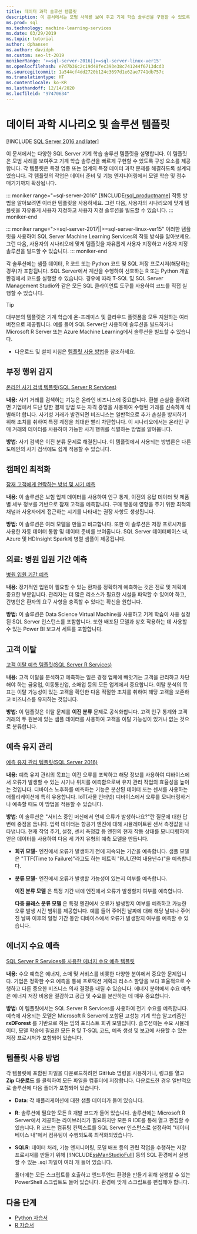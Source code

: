 ```yaml
---
title: 데이터 과학 솔루션 템플릿
description: 이 문서에서는 모범 사례를 보여 주고 기계 학습 솔루션을 구현할 수 있도록 구성 요소를 제공하는 산업별 템플릿을 설명합니다.
ms.prod: sql
ms.technology: machine-learning-services
ms.date: 03/29/2019
ms.topic: tutorial
author: dphansen
ms.author: davidph
ms.custom: seo-lt-2019
monikerRange: '>=sql-server-2016||>=sql-server-linux-ver15'
ms.openlocfilehash: e7d7b36c2c19d48fec393e38c741244f6713dcd3
ms.sourcegitcommit: 1a544cf4dd2720b124c3697d1e62ae7741db757c
ms.translationtype: HT
ms.contentlocale: ko-KR
ms.lasthandoff: 12/14/2020
ms.locfileid: "97470634"
---
```

# <a name="data-science-scenarios-and-solution-templates"></a>데이터 과학 시나리오 및 솔루션 템플릿
[!INCLUDE [SQL Server 2016 and later](../../includes/applies-to-version/sqlserver2016.md)]

이 문서에서는 다양한 SQL Server 기계 학습 솔루션 템플릿을 설명합니다. 이 템플릿은 모범 사례를 보여주고 기계 학습 솔루션을 빠르게 구현할 수 있도록 구성 요소를 제공합니다. 각 템플릿은 특정 업종 또는 업계의 특정 데이터 과학 문제를 해결하도록 설계되었습니다.
각 템플릿의 작업은 데이터 준비 및 기능 엔지니어링에서 모델 학습 및 점수 매기기까지 확장됩니다. 

::: moniker range="=sql-server-2016"
[!INCLUDE[rsql_productname](../../includes/rsql-productname-md.md)] 작동 방법을 알아보려면 이러한 템플릿을 사용하세요. 그런 다음, 사용자의 시나리오에 맞게 템플릿을 자유롭게 사용자 지정하고 사용자 지정 솔루션을 빌드할 수 있습니다.
::: moniker-end

::: moniker range=">=sql-server-2017||>=sql-server-linux-ver15"
이러한 템플릿을 사용하여 SQL Server Machine Learning Services의 작동 방식을 알아보세요. 그런 다음, 사용자의 시나리오에 맞게 템플릿을 자유롭게 사용자 지정하고 사용자 지정 솔루션을 빌드할 수 있습니다.
::: moniker-end

각 솔루션에는 샘플 데이터, R 코드 또는 Python 코드 및 SQL 저장 프로시저(해당하는 경우)가 포함됩니다. SQL Server에서 계산을 수행하여 선호하는 R 또는 Python 개발 환경에서 코드를 실행할 수 있습니다. 경우에 따라 T-SQL 및 SQL Server Management Studio와 같은 모든 SQL 클라이언트 도구를 사용하여 코드를 직접 실행할 수 있습니다.

> [!TIP]
> 
> 대부분의 템플릿은 기계 학습에 온-프레미스 및 클라우드 플랫폼을 모두 지원하는 여러 버전으로 제공됩니다. 예를 들어 SQL Server만 사용하여 솔루션을 빌드하거나 Microsoft R Server 또는 Azure Machine Learning에서 솔루션을 빌드할 수 있습니다.

+ 다운로드 및 설치 지침은 [템플릿 사용 방법](#bkmk_HowTo)을 참조하세요.

## <a name="fraud-detection"></a>부정 행위 감지

[온라인 사기 검색 템플릿(SQL Server R Services)](https://github.com/Microsoft/r-server-fraud-detection)

**내용:** 사기 거래를 검색하는 기능은 온라인 비즈니스에 중요합니다. 환불 손실을 줄이려면 기업에서 도난 당한 결제 방법 또는 자격 증명을 사용하여 수행된 거래를 신속하게 식별해야 합니다. 사기성 거래가 발견되면 비즈니스는 일반적으로 추가 손실을 방지하기 위해 조치를 취하여 특정 계정을 최대한 빨리 차단합니다. 이 시나리오에서는 온라인 구매 거래의 데이터를 사용하여 가능한 사기 행위를 식별하는 방법을 알아봅니다.

**방법:**  사기 검색은 이진 분류 문제로 해결됩니다. 이 템플릿에서 사용되는 방법론은 다른 도메인의 사기 검색에도 쉽게 적용할 수 있습니다.


## <a name="campaign-optimization"></a>캠페인 최적화

[잠재 고객에게 연락하는 방법 및 시기 예측](https://microsoft.github.io/r-server-campaign-optimization/)

**내용:** 이 솔루션은 보험 업계 데이터를 사용하여 인구 통계, 이전의 응답 데이터 및 제품별 세부 정보를 기반으로 잠재 고객을 예측합니다.  구매 행동에 영향을 주기 위한 최적의 채널과 사용자에게 접근하는 시기를 나타내는 권장 사항도 생성됩니다.

**방법:** 이 솔루션은 여러 모델을 만들고 비교합니다. 또한 이 솔루션은 저장 프로시저를 사용한 자동 데이터 통합 및 데이터 준비를 보여줍니다. SQL Server 데이터베이스 내, Azure 및 HDInsight Spark에 병렬 샘플이 제공됩니다. 

## <a name="health-care-predict-length-of-stay-in-hospital"></a>의료: 병원 입원 기간 예측 

[병원 입원 기간 예측](https://gallery.cortanaintelligence.com/Solution/Predicting-Length-of-Stay-in-Hospitals-1)

**내용:** 장기적인 입원이 필요할 수 있는 환자를 정확하게 예측하는 것은 진료 및 계획에 중요한 부분입니다. 관리자는 더 많은 리소스가 필요한 시설을 파악할 수 있어야 하고, 간병인은 환자의 요구 사항을 충족할 수 있다는 확신을 원합니다.

**방법:** 이 솔루션은 Data Science Virtual Machine을 사용하고 기계 학습이 사용 설정된 SQL Server 인스턴스를 포함합니다. 또한 배포된 모델과 상호 작용하는 데 사용할 수 있는 Power BI 보고서 세트를 포함합니다.

## <a name="customer-churn"></a>고객 이탈

[고객 이탈 예측 템플릿(SQL Server R Services)](https://github.com/Microsoft/SQL-Server-R-Services-Samples/blob/master/Churn/README.md)

**내용:** 고객 이탈을 분석하고 예측하는 일은 경쟁 업체에 빼앗기는 고객을 관리하고 차단해야 하는 금융업, 이동통신업, 소매업 등의 모든 업계에서 중요합니다. 이탈 분석의 목표는 이탈 가능성이 있는 고객을 확인한 다음 적절한 조치를 취하여 해당 고객을 보존하고 비즈니스를 유지하는 것입니다.

**방법:** 이 템플릿은 이탈 문제를 **이진 분류** 문제로 공식화합니다. 고객 인구 통계와 고객 거래의 두 원본에 있는 샘플 데이터를 사용하여 고객을 이탈 가능성이 있거나 없는 것으로 분류합니다.
  
## <a name="predictive-maintenance"></a>예측 유지 관리

[예측 유지 관리 템플릿(SQL Server 2016)](https://github.com/Microsoft/SQL-Server-R-Services-Samples/blob/master/PredictiveMaintenance/README.md)

**내용:** 예측 유지 관리의 목표는 이전 오류를 포착하고 해당 정보를 사용하여 디바이스에서 오류가 발생할 수 있는 시기나 위치를 예측함으로써 유지 관리 작업의 효율성을 높이는 것입니다. 디바이스 노후화를 예측하는 기능은 분산된 데이터 또는 센서를 사용하는 애플리케이션에 특히 유용합니다. IoT(사물 인터넷) 디바이스에서 오류를 모니터링하거나 예측할 때도 이 방법을 적용할 수 있습니다.

**방법:** 이 솔루션은 "서비스 중인 머신에서 언제 오류가 발생하나요?"란 질문에 대한 답변에 중점을 둡니다. 입력 데이터는 항공기 엔진에 대해 시뮬레이트된 센서 측정값을 나타냅니다. 현재 작업 주기, 설정, 센서 측정값 등 엔진의 현재 작동 상태를 모니터링하여 얻은 데이터를 사용하여 다음 세 가지 유형의 예측 모델을 만듭니다.

-   **회귀 모델**- 엔진에서 오류가 발생하기 전에 지속되는 기간을 예측합니다. 샘플 모델은 "TTF(Time to Failure)"라고도 하는 메트릭 "RUL(잔여 내용년수)"을 예측합니다.
  
-   **분류 모델**- 엔진에서 오류가 발생할 가능성이 있는지 여부를 예측합니다.
  
    **이진 분류 모델** 은 특정 기간 내에 엔진에서 오류가 발생할지 여부를 예측합니다.

    **다중 클래스 분류 모델** 은 특정 엔진에서 오류가 발생할지 여부를 예측하고 가능한 오류 발생 시간 범위를 제공합니다. 예를 들어 주어진 날짜에 대해 해당 날짜나 주어진 날짜 이후의 일정 기간 동안 디바이스에서 오류가 발생할지 여부를 예측할 수 있습니다.

## <a name="energy-demand-forecasting"></a>에너지 수요 예측

[SQL Server R Services를 사용한 에너지 수요 예측 템플릿](https://gallery.cortanaintelligence.com/Tutorial/Energy-Demand-Forecast-Template-with-SQL-Server-R-Services-1)

**내용:** 수요 예측은 에너지, 소매 및 서비스를 비롯한 다양한 분야에서 중요한 문제입니다. 기업은 정확한 수요 예측을 통해 프로덕션 계획과 리소스 할당을 보다 효율적으로 수행하고 다른 중요한 비즈니스 의사 결정을 내릴 수 있습니다. 에너지 분야에서 수요 예측은 에너지 저장 비용을 절감하고 공급 및 수요를 분산하는 데 매우 중요합니다.

**방법:** 이 템플릿에서는 SQL Server R Services를 사용하여 전기 수요를 예측합니다. 예측에 사용되는 모델은 Microsoft R Server에 포함된 고성능 기계 학습 알고리즘인 **rxDForest** 를 기반으로 하는 임의 포리스트 회귀 모델입니다. 솔루션에는 수요 시뮬레이터, 모델 학습에 필요한 모든 R 및 T-SQL 코드, 예측 생성 및 보고에 사용할 수 있는 저장 프로시저가 포함되어 있습니다. 


## <a name="how-to-use-the-templates"></a><a name="bkmk_HowTo"></a>템플릿 사용 방법

각 템플릿에 포함된 파일을 다운로드하려면 GitHub 명령을 사용하거나, 링크를 열고 **Zip 다운로드** 를 클릭하여 모든 파일을 컴퓨터에 저장합니다.  다운로드한 경우 일반적으로 솔루션에 다음 폴더가 포함되어 있습니다.
  
-   **Data**: 각 애플리케이션에 대한 샘플 데이터가 들어 있습니다.
  
-   **R**: 솔루션에 필요한 모든 R 개발 코드가 들어 있습니다. 솔루션에는 Microsoft R Server에서 제공하는 라이브러리가 필요하지만 모든 R IDE를 통해 열고 편집할 수 있습니다. R 코드는 컴퓨팅 컨텍스트를 SQL Server 인스턴스로 설정하여 "데이터베이스 내"에서 컴퓨팅이 수행되도록 최적화되었습니다.
  
-   **SQLR**: 데이터 처리, 기능 엔지니어링, 모델 배포 등의 관련 작업을 수행하는 저장 프로시저를 만들기 위해 [!INCLUDE[ssManStudioFull](../../includes/ssmanstudiofull-md.md)] 등의 SQL 환경에서 실행할 수 있는 .sql 파일이 여러 개 들어 있습니다.
  
    폴더에는 모든 스크립트를 호출하고 엔드투엔드 환경을 만들기 위해 실행할 수 있는 PowerShell 스크립트도 들어 있습니다. 환경에 맞게 스크립트를 편집해야 합니다.

## <a name="next-steps"></a>다음 단계

+ [Python 자습서](./python-tutorials.md)
+ [R 자습서](./r-tutorials.md)